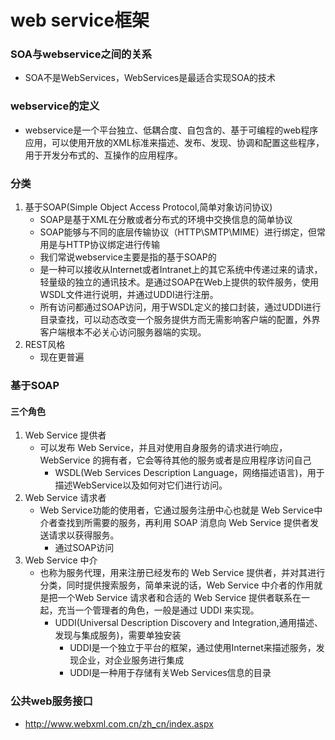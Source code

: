 # web service框架
### SOA与webservice之间的关系
* SOA不是WebServices，WebServices是最适合实现SOA的技术

### webservice的定义
* webservice是一个平台独立、低耦合度、自包含的、基于可编程的web程序应用，可以使用开放的XML标准来描述、发布、发现、协调和配置这些程序，用于开发分布式的、互操作的应用程序。

### 分类
1. 基于SOAP(Simple Object Access Protocol,简单对象访问协议)
   * SOAP是基于XML在分散或者分布式的环境中交换信息的简单协议
   * SOAP能够与不同的底层传输协议（HTTP\SMTP\MIME）进行绑定，但常用是与HTTP协议绑定进行传输
   * 我们常说webservice主要是指的基于SOAP的
   * 是一种可以接收从Internet或者Intranet上的其它系统中传递过来的请求，轻量级的独立的通讯技术。是通过SOAP在Web上提供的软件服务，使用WSDL文件进行说明，并通过UDDI进行注册。
   * 所有访问都通过SOAP访问，用于WSDL定义的接口封装，通过UDDI进行目录查找，可以动态改变一个服务提供方而无需影响客户端的配置，外界客户端根本不必关心访问服务器端的实现。
2. REST风格
   * 现在更普遍
### 基于SOAP
#### 三个角色
1. Web Service 提供者
   * 可以发布 Web Service，并且对使用自身服务的请求进行响应，WebService 的拥有者，它会等待其他的服务或者是应用程序访问自己
      * WSDL(Web Services Description Language，网络描述语言)，用于描述WebService以及如何对它们进行访问。
2. Web Service 请求者
   * Web Service功能的使用者，它通过服务注册中心也就是 Web Service中介者查找到所需要的服务，再利用 SOAP 消息向 Web Service 提供者发送请求以获得服务。
     * 通过SOAP访问
3. Web Service 中介
   * 也称为服务代理，用来注册已经发布的 Web Service 提供者，并对其进行分类，同时提供搜索服务，简单来说的话，Web Service 中介者的作用就是把一个Web Service 请求者和合适的 Web Service 提供者联系在一起，充当一个管理者的角色，一般是通过 UDDI 来实现。
      * UDDI(Universal Description Discovery and Integration,通用描述、发现与集成服务)，需要单独安装
        * UDDI是一个独立于平台的框架，通过使用Internet来描述服务，发现企业，对企业服务进行集成
        * UDDI是一种用于存储有关Web Services信息的目录
### 公共web服务接口
* http://www.webxml.com.cn/zh_cn/index.aspx
